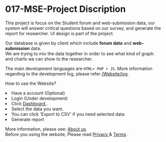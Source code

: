 # <b>017-MSE-Project Discription </b>
This project is focus on the Student forum and web-submission data, our system will answer critical questions based on our survey, and generate the report for researcher. UI design is part of the project.

Our database is given by client which include <b>forum data</b> and <b>web-submission</b> data.<br> 
We are trying to mix the data together in order to see what kind of graph and charts we can show to the researcher.

The main development languages are <code >HTML+ PHP + JS</code>. 
More information regarding to the development log, please refer <a href="https://github.com/JoeFu/mseproject/blob/master/Website/log/develop_log.md">/Website/log</a>.


How to use the Website?

<li> Have a account (Optional) 
<li> Login (Under development)
<li> Click <a href="http://studata.tk/dashboard"> Dashboard </a>.
<li> Select the data you want.
<li> You can click 'Export to CSV' if you need selected data
<li> Generate report


More information, please see: <a href="http://studata.tk/about.html">About us</a>.<br>
Before you using the website, Please read <a href="http://studata.tk/privacy.html">Privacy </a> & <a href = "http://studata.tk/terms.html">Terms</a> .